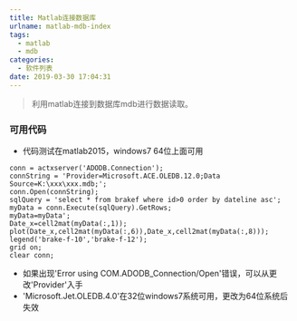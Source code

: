 ```yaml
---
title: Matlab连接数据库
urlname: matlab-mdb-index
tags:
  - matlab
  - mdb
categories:
  - 软件列表
date: 2019-03-30 17:04:31
---
```

<!-- Hexo daybreak git vb.net 健康 博客设置 网络日志 软件列表 魔法书签 -->
<!--![图]() -->
<!--[]() -->

> 利用matlab连接到数据库mdb进行数据读取。

<!-- more -->

### 可用代码
- 代码测试在matlab2015，windows7 64位上面可用
```
conn = actxserver('ADODB.Connection');
connString = 'Provider=Microsoft.ACE.OLEDB.12.0;Data Source=K:\xxx\xxx.mdb;';
conn.Open(connString);
sqlQuery = 'select * from brakef where id>0 order by dateline asc';
myData = conn.Execute(sqlQuery).GetRows;
myData=myData';
Date_x=cell2mat(myData(:,1));
plot(Date_x,cell2mat(myData(:,6)),Date_x,cell2mat(myData(:,8)));
legend('brake-f-10','brake-f-12');
grid on; 
clear conn;
```
- 如果出现'Error using COM.ADODB_Connection/Open'错误，可以从更改'Provider'入手
- 'Microsoft.Jet.OLEDB.4.0'在32位windows7系统可用，更改为64位系统后失效
